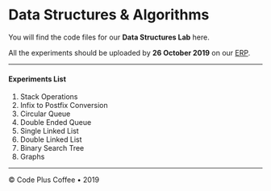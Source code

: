 # Data Structures & Algorithms

You will find the code files for our **Data Structures Lab** here.

All the experiments should be uploaded by **26 October 2019** on our [ERP](https://bit.ly/terna-erp).

---

#### Experiments List

1. Stack Operations
2. Infix to Postfix Conversion
3. Circular Queue
4. Double Ended Queue
5. Single Linked List
6. Double Linked List
7. Binary Search Tree
8. Graphs

---

&copy; Code Plus Coffee • 2019